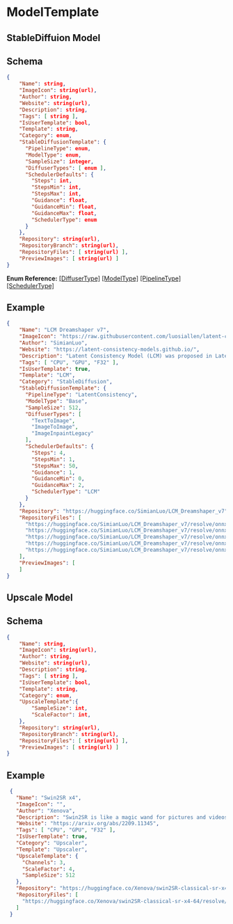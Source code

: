# ModelTemplate

## StableDiffuion Model


## Schema
```json
{
	"Name": string,
	"ImageIcon": string(url),
	"Author": string,
	"Website": string(url),
	"Description": string,
	"Tags": [ string ],
	"IsUserTemplate": bool,
	"Template": string,
	"Category": enum,
	"StableDiffusionTemplate": {
	  "PipelineType": enum,
	  "ModelType": enum,
	  "SampleSize": integer,
	  "DiffuserTypes": [ enum ],
	  "SchedulerDefaults": {
		"Steps": int,
		"StepsMin": int,
		"StepsMax": int,
		"Guidance": float,
		"GuidanceMin": float,
		"GuidanceMax": float,
		"SchedulerType": enum
	  }
	},
	"Repository": string(url),
	"RepositoryBranch": string(url),
	"RepositoryFiles": [ string(url) ],
	"PreviewImages": [ string(url) ]
}
```
**Enum Reference:**
[[DiffuserType]](https://github.com/saddam213/OnnxStack/blob/master/OnnxStack.StableDiffusion/Enums/DiffuserType.cs) 
[[ModelType]](https://github.com/saddam213/OnnxStack/blob/master/OnnxStack.StableDiffusion/Enums/ModelType.cs) 
[[PipelineType]](https://github.com/saddam213/OnnxStack/blob/master/OnnxStack.StableDiffusion/Enums/DiffuserPipelineType.cs) 
[[SchedulerType]](https://github.com/saddam213/OnnxStack/blob/master/OnnxStack.StableDiffusion/Enums/SchedulerType.cs) 

## Example

```json
{
	"Name": "LCM Dreamshaper v7",
	"ImageIcon": "https://raw.githubusercontent.com/luosiallen/latent-consistency-model/main/lcm_logo.png",
	"Author": "SimianLuo",
	"Website": "https://latent-consistency-models.github.io/",
	"Description": "Latent Consistency Model (LCM) was proposed in Latent Consistency Models: Synthesizing High-Resolution Images....",
	"Tags": [ "CPU", "GPU", "F32" ],
	"IsUserTemplate": true,
	"Template": "LCM",
	"Category": "StableDiffusion",
	"StableDiffusionTemplate": {
	  "PipelineType": "LatentConsistency",
	  "ModelType": "Base",
	  "SampleSize": 512,
	  "DiffuserTypes": [
		"TextToImage",
		"ImageToImage",
		"ImageInpaintLegacy"
	  ],
	  "SchedulerDefaults": {
		"Steps": 4,
		"StepsMin": 1,
		"StepsMax": 50,
		"Guidance": 1,
		"GuidanceMin": 0,
		"GuidanceMax": 2,
		"SchedulerType": "LCM"
	  }
	},
	"Repository": "https://huggingface.co/SimianLuo/LCM_Dreamshaper_v7",
	"RepositoryFiles": [
	  "https://huggingface.co/SimianLuo/LCM_Dreamshaper_v7/resolve/onnx/unet/model.onnx",
	  "https://huggingface.co/SimianLuo/LCM_Dreamshaper_v7/resolve/onnx/unet/model.onnx_data",
	  "https://huggingface.co/SimianLuo/LCM_Dreamshaper_v7/resolve/onnx/text_encoder/model.onnx",
	  "https://huggingface.co/SimianLuo/LCM_Dreamshaper_v7/resolve/onnx/vae_decoder/model.onnx",
	  "https://huggingface.co/SimianLuo/LCM_Dreamshaper_v7/resolve/onnx/vae_encoder/model.onnx"
	],
	"PreviewImages": [
	]
}
```



## Upscale Model


## Schema
```json
{
	"Name": string,
	"ImageIcon": string(url),
	"Author": string,
	"Website": string(url),
	"Description": string,
	"Tags": [ string ],
	"IsUserTemplate": bool,
	"Template": string,
	"Category": enum,
	"UpscaleTemplate":{
		"SampleSize": int,
		"ScaleFactor": int,
	},
	"Repository": string(url),
	"RepositoryBranch": string(url),
	"RepositoryFiles": [ string(url) ],
	"PreviewImages": [ string(url) ]
}
```


## Example

```json
 {
   "Name": "Swin2SR x4",
   "ImageIcon": "",
   "Author": "Xenova",
   "Description": "Swin2SR is like a magic wand for pictures and videos. It makes compressed images...",
   "Website": "https://arxiv.org/abs/2209.11345",
   "Tags": [ "CPU", "GPU", "F32" ],
   "IsUserTemplate": true,
   "Category": "Upscaler",
   "Template": "Upscaler",
   "UpscaleTemplate": {
     "Channels": 3,
     "ScaleFactor": 4,
     "SampleSize": 512
   },
   "Repository": "https://huggingface.co/Xenova/swin2SR-classical-sr-x4-64",
   "RepositoryFiles": [
     "https://huggingface.co/Xenova/swin2SR-classical-sr-x4-64/resolve/main/onnx/model.onnx"
   ]
 }
```